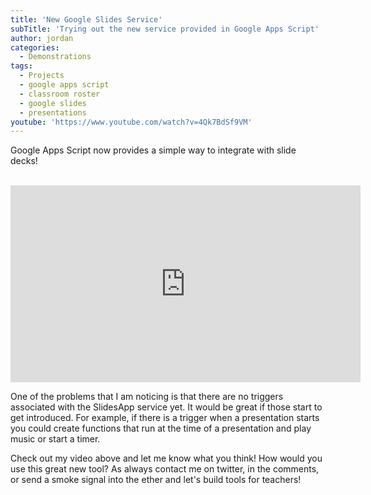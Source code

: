 ```yaml
---
title: 'New Google Slides Service'
subTitle: 'Trying out the new service provided in Google Apps Script'
author: jordan
categories:
  - Demonstrations
tags:
  - Projects
  - google apps script
  - classroom roster
  - google slides
  - presentations
youtube: 'https://www.youtube.com/watch?v=4Qk7BdSf9VM'
---
```


Google Apps Script now provides a simple way to integrate with slide decks!

​<iframe width="560" height="315" src="https://www.youtube.com/embed/4Qk7BdSf9VM" frameborder="0" allow="autoplay; encrypted-media" allowfullscreen></iframe>

One of the problems that I am noticing is that there are no triggers associated with the SlidesApp service yet. It would be great if those start to get introduced. For example, if there is a trigger when a presentation starts you could create functions that run at the time of a presentation and play music or start a timer.

Check out my video above and let me know what you think! How would you use this great new tool? As always contact me on twitter, in the comments, or send a smoke signal into the ether and let's build tools for teachers!
